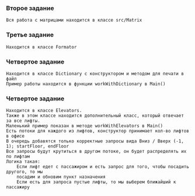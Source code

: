 ### Второе задание
    Вся работа с матрицами находится в классе src/Matrix
### Третье задание 
    Находится в классе Formator
### Четвертое задание 
    Находится в классе Dictionary c конструктором и методом для печати в файл
    Пример работы находится в функции workWithDictionary в Main()
### Четвертое задание 
    Находится в классе Elevators.
    Также в этом классе находится дополнительный класс, который отвечает за все лифты.
    Маленький пример показан в методе workWithElevators в Main()
    Есть потоки для каждого из лифтов, конструктор принимает кол-во лифтов в офисе
    В очередь добавятся только корректные запросы вида Вниз / Вверх (-1, 1); startFloor, endFloor
    Все запросы будут крутиться в другом потоке, он будет распределять их по лифтам 
    Логика такая:
        Если лифт едет с пассажиром и есть запрос для того, чтобы посадить другого, то мы
        посадим и обновим пункт назначения
        Если есть для запроса пустые лифты, то мы выберем ближайший к пассажиру